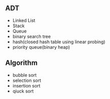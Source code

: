 ADT
----------------------------

- Linked List
- Stack
- Queue
- binary search tree
- hash(closed hash table using linear probing)
- priority queue(binary heap)

Algorithm
--------
- bubble sort
- selection sort
- insertion sort
- qiuck sort


